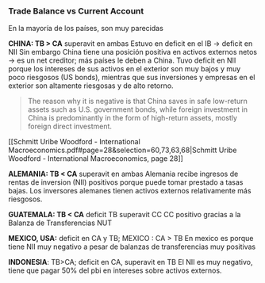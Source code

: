### Trade Balance vs Current Account

En la mayoría de los países, son muy parecidas

**CHINA: TB > CA** superavit en ambas
Estuvo en deficit en el IB -> deficit en NII
Sin embargo China tiene una posición positiva en activos externos netos -> es un net creditor; más países le deben a China.
Tuvo deficit en NII porque los intereses de sus activos en el exterior son muy bajos y muy poco riesgosos (US bonds), 
mientras que sus inversiones y empresas en el exterior son altamente riesgosas y de alto retorno.

>  The reason why it is negative is that China saves in safe low-return assets such as U.S. government bonds, while foreign investment in China is predominantly in the form of high-return assets, mostly foreign direct investment.

[[Schmitt Uribe Woodford - International Macroeconomics.pdf#page=28&selection=60,73,63,68|Schmitt Uribe Woodford - International Macroeconomics, page 28]]

**ALEMANIA: TB < CA** superavit en ambas
Alemania recibe ingresos de rentas de inversion (NII) positivos porque puede tomar prestado a tasas bajas. Los inversores alemanes tienen activos externos relativamente más riesgosos. 

**GUATEMALA: TB < CA** deficit TB superavit CC
CC positivo gracias a la Balanza de Transferencias NUT

**MEXICO, USA:**  deficit en CA y TB; MEXICO : CA > TB
En mexico es porque tiene NII muy negativo a pesar de balanzas de transferencias muy positivas

**INDONESIA**: TB>CA; deficit en CA, superavit en TB
El NII es muy negativo, tiene que pagar 50% del pbi en intereses sobre activos externos.